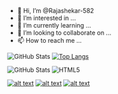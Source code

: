 - 👋 Hi, I’m @Rajashekar-582
- 👀 I’m interested in ...
- 🌱 I’m currently learning ...
- 💞️ I’m looking to collaborate on ...
- 📫 How to reach me ...

<!---
Rajashekar-582/Rajashekar-582 is a ✨ special ✨ repository because its `README.md` (this file) appears on your GitHub profile.
You can click the Preview link to take a look at your changes.
--->
![GitHub Stats](https://github-readme-stats.vercel.app/api?username=Rajashekar-582&theme=radical)
[![Top Langs](https://github-readme-stats.vercel.app/api/top-langs/?username=yushi1007&layout=compact)](https://github.com/Rajashekar-582)

![GitHub Stats](https://img.shields.io/static/v1?label=Rajashekar&message=Nerella&color=<COLOR>)
![HTML5](https://img.shields.io/badge/html5-%23E34F26.svg?style=for-the-badge&logo=html5&logoColor=white)

<!-- Please don't remove this: Grab your social icons from https://github.com/carlsednaoui/gitsocial -->

<!-- display the social media buttons in your README -->

[![alt text][1.1]][1]
[![alt text][2.1]][2]
[![alt text][3.1]][3]


<!-- links to social media icons -->
<!-- no need to change these -->

<!-- icons with padding -->

[1.1]: http://i.imgur.com/tXSoThF.png (twitter icon with padding)
[2.1]: http://i.imgur.com/P3YfQoD.png (facebook icon with padding)
[3.1]: http://i.imgur.com/0o48UoR.png (github icon with padding)

<!-- icons without padding -->

[1.2]: http://i.imgur.com/wWzX9uB.png (twitter icon without padding)
[2.2]: http://i.imgur.com/fep1WsG.png (facebook icon without padding)
[3.2]: http://i.imgur.com/9I6NRUm.png (github icon without padding)


<!-- links to your social media accounts -->
<!-- update these accordingly -->

[1]: http://www.twitter.com/Rajashekar_82?t=V8Re32UZnDa_j53JbJ8JPw&s=09
[2]: http://www.facebook.com/rajashekar.nerella.16
[3]: http://www.github.com/carlsednaoui

<!-- Please don't remove this: Grab your social icons from https://github.com/carlsednaoui/gitsocial -->
